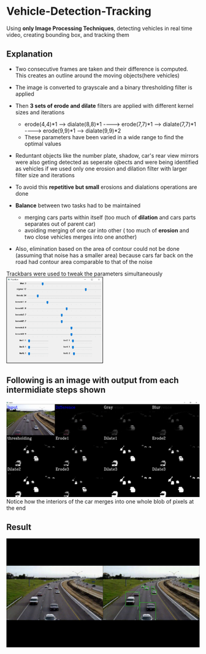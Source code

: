 # Vehicle-Detection-Tracking
Using **only Image Processing Techniques**, detecting vehicles in real time video, creating bounding box, and tracking them

## Explanation

* Two consecutive frames are taken and their difference is computed. This creates an outline around the moving objects(here vehicles)
* The image is converted to grayscale and a binary thresholding filter is applied
* Then **3 sets of erode and dilate** filters are applied with different kernel sizes and iterations
  * erode(4,4)*1 --> dialate(8,8)*1  ---->  erode(7,7)*1 --> dialate(7,7)*1  ---->  erode(9,9)*1 --> dialate(9,9)*2
  * These parameters have been varied in a wide range to find the optimal values
  
* Reduntant objects like the number plate, shadow, car's rear view mirrors were also geting detected as seperate ojbects and were being identified as vehicles if we used only one erosion and dilation filter with larger filter size and iterations

* To avoid this **repetitive but small** erosions and dialations operations are done
* **Balance** between two tasks had to be maintained
  * merging cars parts within itself (too much of **dilation** and cars parts separates out of parent car)
  * avoiding merging of one car into other ( too much of **erosion** and two close vehicles merges into one another)

* Also, elimination based on the area of contour could not be done (assuming that noise has a smaller area) because cars far back on the road had contour area comparable to that of the noise


Trackbars were used to tweak the parameters simultaneously\
<img src="https://github.com/Kartik-Aggarwal/Vehicle-Detection-Tracking/blob/main/readme_photos/trackbars.PNG" width=50% height=50%>


## Following is an image with output from each intermidiate steps shown
!["Steps"](https://github.com/Kartik-Aggarwal/Vehicle-Detection-Tracking/blob/main/readme_photos/Steps.PNG)
Notice how the interiors of the car merges into one whole blob of pixels at the end
## Result
!["result"](https://github.com/Kartik-Aggarwal/Vehicle-Detection-Tracking/blob/main/readme_photos/result.gif)
